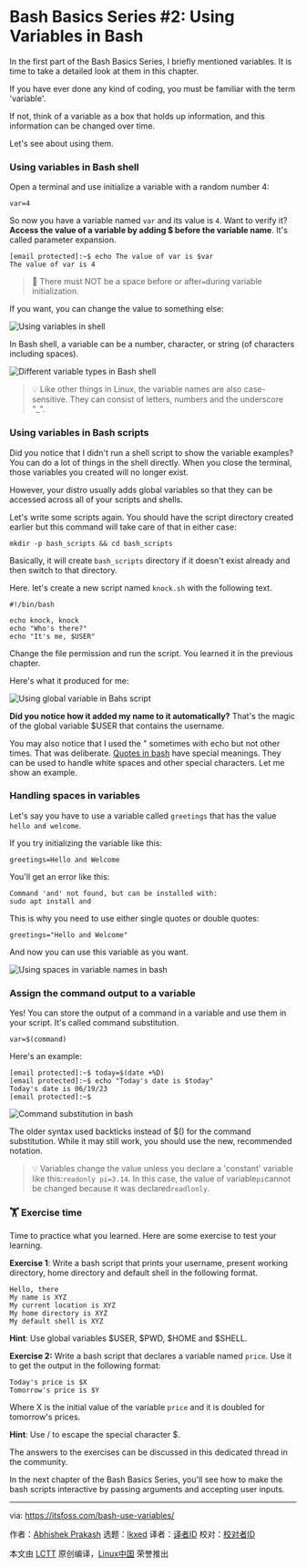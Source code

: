 [#]: subject: "Bash Basics Series #2: Using Variables in Bash"
[#]: via: "https://itsfoss.com/bash-use-variables/"
[#]: author: "Abhishek Prakash https://itsfoss.com/author/abhishek/"
[#]: collector: "lkxed"
[#]: translator: " "
[#]: reviewer: " "
[#]: publisher: " "
[#]: url: " "

Bash Basics Series #2: Using Variables in Bash
======

In the first part of the Bash Basics Series, I briefly mentioned variables. It is time to take a detailed look at them in this chapter.

If you have ever done any kind of coding, you must be familiar with the term 'variable'.

If not, think of a variable as a box that holds up information, and this information can be changed over time.

Let's see about using them.

### Using variables in Bash shell

Open a terminal and use initialize a variable with a random number 4:

```
var=4
```

So now you have a variable named `var` and its value is `4`. Want to verify it? **Access the value of a variable by adding $ before the variable name**. It's called parameter expansion.

```
[email protected]:~$ echo The value of var is $var
The value of var is 4
```

> 🚧 There must NOT be a space before or after`=`during variable initialization.

If you want, you can change the value to something else:

![Using variables in shell][1]

In Bash shell, a variable can be a number, character, or string (of characters including spaces).

![Different variable types in Bash shell][2]

> 💡 Like other things in Linux, the variable names are also case-sensitive. They can consist of letters, numbers and the underscore "_".

### Using variables in Bash scripts

Did you notice that I didn't run a shell script to show the variable examples? You can do a lot of things in the shell directly. When you close the terminal, those variables you created will no longer exist.

However, your distro usually adds global variables so that they can be accessed across all of your scripts and shells.

Let's write some scripts again. You should have the script directory created earlier but this command will take care of that in either case:

```
mkdir -p bash_scripts && cd bash_scripts
```

Basically, it will create `bash_scripts` directory if it doesn't exist already and then switch to that directory.

Here. let's create a new script named `knock.sh` with the following text.

```
#!/bin/bash

echo knock, knock
echo "Who's there?"
echo "It's me, $USER"
```

Change the file permission and run the script. You learned it in the previous chapter.

Here's what it produced for me:

![Using global variable in Bahs script][3]

**Did you notice how it added my name to it automatically?** That's the magic of the global variable $USER that contains the username.

You may also notice that I used the " sometimes with echo but not other times. That was deliberate. [Quotes in bash][4] have special meanings. They can be used to handle white spaces and other special characters. Let me show an example.

### Handling spaces in variables

Let's say you have to use a variable called `greetings` that has the value `hello and welcome`.

If you try initializing the variable like this:

```
greetings=Hello and Welcome
```

You'll get an error like this:

```
Command 'and' not found, but can be installed with:
sudo apt install and
```

This is why you need to use either single quotes or double quotes:

```
greetings="Hello and Welcome"
```

And now you can use this variable as you want.

![Using spaces in variable names in bash][5]

### Assign the command output to a variable

Yes! You can store the output of a command in a variable and use them in your script. It's called command substitution.

```
var=$(command)
```

Here's an example:

```
[email protected]:~$ today=$(date +%D)
[email protected]:~$ echo "Today's date is $today"
Today's date is 06/19/23
[email protected]:~$
```

![Command substitution in bash][6]

The older syntax used backticks instead of $() for the command substitution. While it may still work, you should use the new, recommended notation.

> 💡 Variables change the value unless you declare a 'constant' variable like this:`readonly pi=3.14`. In this case, the value of variable`pi`cannot be changed because it was declared`readlonly`.

### 🏋️ Exercise time

Time to practice what you learned. Here are some exercise to test your learning.

**Exercise 1**: Write a bash script that prints your username, present working directory, home directory and default shell in the following format.

```
Hello, there
My name is XYZ
My current location is XYZ
My home directory is XYZ
My default shell is XYZ
```

**Hint**: Use global variables $USER, $PWD, $HOME and $SHELL.

**Exercise 2:** Write a bash script that declares a variable named `price`. Use it to get the output in the following format:

```
Today's price is $X
Tomorrow's price is $Y
```

Where X is the initial value of the variable `price` and it is doubled for tomorrow's prices.

**Hint**: Use / to escape the special character $.

The answers to the exercises can be discussed in this dedicated thread in the community.

In the next chapter of the Bash Basics Series, you'll see how to make the bash scripts interactive by passing arguments and accepting user inputs.

--------------------------------------------------------------------------------

via: https://itsfoss.com/bash-use-variables/

作者：[Abhishek Prakash][a]
选题：[lkxed][b]
译者：[译者ID](https://github.com/译者ID)
校对：[校对者ID](https://github.com/校对者ID)

本文由 [LCTT](https://github.com/LCTT/TranslateProject) 原创编译，[Linux中国](https://linux.cn/) 荣誉推出

[a]: https://itsfoss.com/author/abhishek/
[b]: https://github.com/lkxed/
[1]: https://itsfoss.com/content/images/2023/06/Using-variables-in-shell.png
[2]: https://itsfoss.com/content/images/2023/06/bash-variables-types.png
[3]: https://itsfoss.com/content/images/2023/06/using-global-variable-bash-script.png
[4]: https://linuxhandbook.com:443/quotes-in-bash/
[5]: https://itsfoss.com/content/images/2023/06/using-spaces-in-bash-variable.png
[6]: https://itsfoss.com/content/images/2023/06/command-substitue-bash-variable.png
